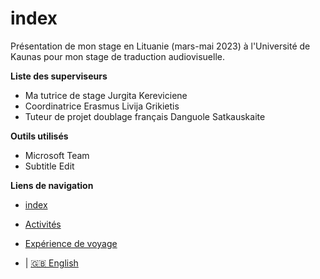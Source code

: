 # index

Présentation de mon stage en Lituanie (mars-mai 2023) à l'Université de Kaunas pour mon stage de traduction audiovisuelle. 

**Liste des superviseurs**

* Ma tutrice de stage Jurgita Kereviciene
* Coordinatrice Erasmus Livija Grikietis
* Tuteur de projet doublage français Danguole Satkauskaite
   


**Outils utilisés**

* Microsoft Team
* Subtitle Edit




**Liens de navigation**


* [index](index)
  

*  [Activités](2-Activities)
  
  
*  [Expérience de voyage](3-Travel%20experience)

* | [🇬🇧 English](/en/index.md) 
